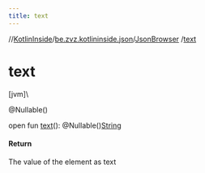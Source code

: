 ```yaml
---
title: text
---
```

//[KotlinInside](../../../index.html)/[be.zvz.kotlininside.json](../index.html)/[JsonBrowser](index.html)
/[text](text.html)

# text

[jvm]\

@Nullable()

open fun [text](text.html)(): @Nullable()[String](https://docs.oracle.com/javase/7/docs/api/java/lang/String.html)

#### Return

The value of the element as text




